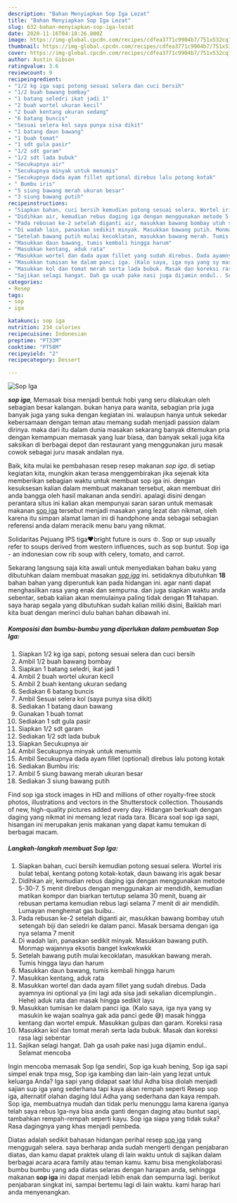 ```yaml
---
description: "Bahan Menyiapkan Sop Iga Lezat"
title: "Bahan Menyiapkan Sop Iga Lezat"
slug: 632-bahan-menyiapkan-sop-iga-lezat
date: 2020-11-16T04:18:26.800Z
image: https://img-global.cpcdn.com/recipes/cdfea3771c9904b7/751x532cq70/sop-iga-foto-resep-utama.jpg
thumbnail: https://img-global.cpcdn.com/recipes/cdfea3771c9904b7/751x532cq70/sop-iga-foto-resep-utama.jpg
cover: https://img-global.cpcdn.com/recipes/cdfea3771c9904b7/751x532cq70/sop-iga-foto-resep-utama.jpg
author: Austin Gibson
ratingvalue: 3.6
reviewcount: 9
recipeingredient:
- "1/2 kg iga sapi potong sesuai selera dan cuci bersih"
- "1/2 buah bawang bombay"
- "1 batang seledri ikat jadi 1"
- "2 buah wortel ukuran kecil"
- "2 buah kentang ukuran sedang"
- "6 batang buncis"
- "Sesuai selera kol saya punya sisa dikit"
- "1 batang daun bawang"
- "1 buah tomat"
- "1 sdt gula pasir"
- "1/2 sdt garam"
- "1/2 sdt lada bubuk"
- "Secukupnya air"
- "Secukupnya minyak untuk menumis"
- "Secukupnya dada ayam fillet optional direbus lalu potong kotak"
- " Bumbu iris"
- "5 siung bawang merah ukuran besar"
- "3 siung bawang putih"
recipeinstructions:
- "Siapkan bahan, cuci bersih kemudian potong sesuai selera. Wortel iris bulat tebal, kentang potong kotak-kotak, daun bawang iris agak besar"
- "Didihkan air, kemudian rebus daging iga dengan menggunakan metode 5-30-7. 5 menit direbus dengan menggunakan air mendidih, kemudian matikan kompor dan biarkan tertutup selama 30 menit, buang air rebusan pertama kemudian rebus lagi selama 7 menit di air mendidih. Lumayan menghemat gas buibu.."
- "Pada rebusan ke-2 setelah diganti air, masukkan bawang bombay utuh setengah biji dan seledri ke dalam panci. Masak bersama dengan iga nya selama 7 menit"
- "Di wadah lain, panaskan sedikit minyak. Masukkan bawang putih. Monmap wajannya eksotis banget kwkwkwkk"
- "Setelah bawang putih mulai kecoklatan, masukkan bawang merah. Tumis hingga layu dan harum"
- "Masukkan daun bawang, tumis kembali hingga harum"
- "Masukkan kentang, aduk rata"
- "Masukkan wortel dan dada ayam fillet yang sudah direbus. Dada ayamnya ini optional ya (ini lagi ada sisa jadi sekalian dicemplungin.. Hehe) aduk rata dan masak hingga sedikit layu"
- "Masukkan tumisan ke dalam panci iga. (Kalo saya, iga nya yang sy masukin ke wajan soalnya gak ada panci gede 😅) masak hingga kentang dan wortel empuk. Masukkan gulpas dan garam. Koreksi rasa"
- "Masukkan kol dan tomat merah serta lada bubuk. Masak dan koreksi rasa lagi sebentar"
- "Sajikan selagi hangat. Dah ga usah pake nasi juga dijamin endul.. Selamat mencoba"
categories:
- Resep
tags:
- sop
- iga

katakunci: sop iga 
nutrition: 234 calories
recipecuisine: Indonesian
preptime: "PT33M"
cooktime: "PT58M"
recipeyield: "2"
recipecategory: Dessert

---
```



![Sop Iga](https://img-global.cpcdn.com/recipes/cdfea3771c9904b7/751x532cq70/sop-iga-foto-resep-utama.jpg)

<b><i>sop iga</i></b>, Memasak bisa menjadi bentuk hobi yang seru dilakukan oleh sebagian besar kalangan. bukan hanya para wanita, sebagian pria juga banyak juga yang suka dengan kegiatan ini. walaupun hanya untuk sekedar kebersamaan dengan teman atau memang sudah menjadi passion dalam dirinya. maka dari itu dalam dunia masakan sekarang banyak ditemukan pria dengan kemampuan memasak yang luar biasa, dan banyak sekali juga kita saksikan di berbagai depot dan restaurant yang menggunakan juru masak cowok sebagai juru masak andalan nya.

Baik, kita mulai ke pembahasan resep resep makanan <i>sop iga</i>. di setiap kegiatan kita, mungkin akan terasa menggembirakan jika sejenak kita memberikan sebagian waktu untuk membuat sop iga ini. dengan kesuksesan kalian dalam membuat makanan tersebut, akan membuat diri anda bangga oleh hasil makanan anda sendiri. apalagi disini dengan perantara situs ini kalian akan mempunyai saran saran untuk memasak makanan <u>sop iga</u> tersebut menjadi masakan yang lezat dan nikmat, oleh karena itu simpan alamat laman ini di handphone anda sebagai sebagian referensi anda dalam meracik menu baru yang nikmat.

Solidaritas Pejuang IPS tiga♥bright future is ours ♔. Sop or sup usually refer to soups derived from western influences, such as sop buntut. Sop iga - an indonesian cow rib soup with celery, tomato, and carrot.


Sekarang langsung saja kita awali untuk menyediakan bahan baku yang dibutuhkan dalam membuat masakan <u><i>sop iga</i></u> ini. setidaknya dibutuhkan <b>18</b> bahan bahan yang diperuntuk kan pada hidangan ini. agar nanti dapat menghasilkan rasa yang enak dan sempurna. dan juga siapkan waktu anda sebentar, sebab kalian akan memulainya paling tidak dengan <b>11</b> tahapan. saya harap segala yang dibutuhkan sudah kalian miliki disini, Baiklah mari kita buat dengan merinci dulu bahan bahan dibawah ini.

<!--inarticleads1-->

##### Komposisi dan bumbu-bumbu yang diperlukan dalam pembuatan Sop Iga:

1. Siapkan 1/2 kg iga sapi, potong sesuai selera dan cuci bersih
1. Ambil 1/2 buah bawang bombay
1. Siapkan 1 batang seledri, ikat jadi 1
1. Ambil 2 buah wortel ukuran kecil
1. Ambil 2 buah kentang ukuran sedang
1. Sediakan 6 batang buncis
1. Ambil Sesuai selera kol (saya punya sisa dikit)
1. Sediakan 1 batang daun bawang
1. Gunakan 1 buah tomat
1. Sediakan 1 sdt gula pasir
1. Siapkan 1/2 sdt garam
1. Sediakan 1/2 sdt lada bubuk
1. Siapkan Secukupnya air
1. Ambil Secukupnya minyak untuk menumis
1. Ambil Secukupnya dada ayam fillet (optional) direbus lalu potong kotak
1. Sediakan  Bumbu iris:
1. Ambil 5 siung bawang merah ukuran besar
1. Sediakan 3 siung bawang putih


Find sop iga stock images in HD and millions of other royalty-free stock photos, illustrations and vectors in the Shutterstock collection. Thousands of new, high-quality pictures added every day. Hidangan berkuah dengan daging yang nikmat ini memang lezat riada tara. Bicara soal sop iga sapi, hisangan ini merupakan jenis makanan yang dapat kamu temukan di berbagai macam. 

<!--inarticleads2-->

##### Langkah-langkah membuat Sop Iga:

1. Siapkan bahan, cuci bersih kemudian potong sesuai selera. Wortel iris bulat tebal, kentang potong kotak-kotak, daun bawang iris agak besar
1. Didihkan air, kemudian rebus daging iga dengan menggunakan metode 5-30-7. 5 menit direbus dengan menggunakan air mendidih, kemudian matikan kompor dan biarkan tertutup selama 30 menit, buang air rebusan pertama kemudian rebus lagi selama 7 menit di air mendidih. Lumayan menghemat gas buibu..
1. Pada rebusan ke-2 setelah diganti air, masukkan bawang bombay utuh setengah biji dan seledri ke dalam panci. Masak bersama dengan iga nya selama 7 menit
1. Di wadah lain, panaskan sedikit minyak. Masukkan bawang putih. Monmap wajannya eksotis banget kwkwkwkk
1. Setelah bawang putih mulai kecoklatan, masukkan bawang merah. Tumis hingga layu dan harum
1. Masukkan daun bawang, tumis kembali hingga harum
1. Masukkan kentang, aduk rata
1. Masukkan wortel dan dada ayam fillet yang sudah direbus. Dada ayamnya ini optional ya (ini lagi ada sisa jadi sekalian dicemplungin.. Hehe) aduk rata dan masak hingga sedikit layu
1. Masukkan tumisan ke dalam panci iga. (Kalo saya, iga nya yang sy masukin ke wajan soalnya gak ada panci gede 😅) masak hingga kentang dan wortel empuk. Masukkan gulpas dan garam. Koreksi rasa
1. Masukkan kol dan tomat merah serta lada bubuk. Masak dan koreksi rasa lagi sebentar
1. Sajikan selagi hangat. Dah ga usah pake nasi juga dijamin endul.. Selamat mencoba


Ingin mencoba memasak Sop Iga sendiri, Sop iga kuah bening, Sop iga sapi simpel enak tnpa msg, Sop iga kambing dan lain-lain yang lezat untuk keluarga Anda? Iga sapi yang didapat saat Idul Adha bisa diolah menjadi sajian sup iga yang sederhana tapi kaya akan rempah seperti Resep sop iga, alternatif olahan daging Idul Adha yang sederhana dan kaya rempah. Sop iga, membuatnya mudah dan tidak perlu menunggu lama karena iganya telah saya rebus Iga-nya bisa anda ganti dengan daging atau buntut sapi, tambahkan rempah-rempah seperti kayu. Sop iga siapa yang tidak suka? Rasa dagingnya yang khas menjadi pembeda. 

Diatas adalah sedikit bahasan hidangan perihal resep <u>sop iga</u> yang menggugah selera. saya berharap anda sudah mengerti dengan penjabaran diatas, dan kamu dapat praktek ulang di lain waktu untuk di sajikan dalam berbagai acara acara family atau teman kamu. kamu bisa mengkolaborasi bumbu bumbu yang ada diatas selaras dengan harapan anda, sehingga makanan <b>sop iga</b> ini dapat menjadi lebih enak dan sempurna lagi. berikut penjabaran singkat ini, sampai bertemu lagi di lain waktu. kami harap hari anda menyenangkan.
